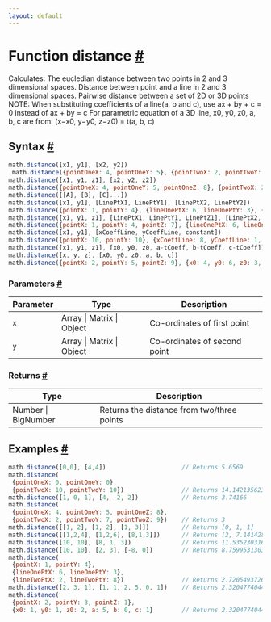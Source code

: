 ```yaml
---
layout: default
---
```


<!-- Note: This file is automatically generated from source code comments. Changes made in this file will be overridden. -->

<h1 id="function-distance">Function distance <a href="#function-distance" title="Permalink">#</a></h1>

Calculates:
   The eucledian distance between two points in 2 and 3 dimensional spaces.
   Distance between point and a line in 2 and 3 dimensional spaces.
   Pairwise distance between a set of 2D or 3D points
NOTE:
   When substituting coefficients of a line(a, b and c), use ax + by + c = 0 instead of ax + by = c
   For parametric equation of a 3D line, x0, y0, z0, a, b, c are from: (x−x0, y−y0, z−z0) = t(a, b, c)


<h2 id="syntax">Syntax <a href="#syntax" title="Permalink">#</a></h2>

```js
math.distance([x1, y1], [x2, y2])
 math.distance({pointOneX: 4, pointOneY: 5}, {pointTwoX: 2, pointTwoY: 7})
math.distance([x1, y1, z1], [x2, y2, z2])
math.distance({pointOneX: 4, pointOneY: 5, pointOneZ: 8}, {pointTwoX: 2, pointTwoY: 7, pointTwoZ: 9})
math.distance([[A], [B], [C]...])
math.distance([x1, y1], [LinePtX1, LinePtY1], [LinePtX2, LinePtY2])
math.distance({pointX: 1, pointY: 4}, {lineOnePtX: 6, lineOnePtY: 3}, {lineTwoPtX: 2, lineTwoPtY: 8})
math.distance([x1, y1, z1], [LinePtX1, LinePtY1, LinePtZ1], [LinePtX2, LinePtY2, LinePtZ2])
math.distance({pointX: 1, pointY: 4, pointZ: 7}, {lineOnePtX: 6, lineOnePtY: 3, lineOnePtZ: 4}, {lineTwoPtX: 2, lineTwoPtY: 8, lineTwoPtZ: 5})
math.distance([x1, y1], [xCoeffLine, yCoeffLine, constant])
math.distance({pointX: 10, pointY: 10}, {xCoeffLine: 8, yCoeffLine: 1, constant: 3})
math.distance([x1, y1, z1], [x0, y0, z0, a-tCoeff, b-tCoeff, c-tCoeff]) point and parametric equation of 3D line
math.distance([x, y, z], [x0, y0, z0, a, b, c])
math.distance({pointX: 2, pointY: 5, pointZ: 9}, {x0: 4, y0: 6, z0: 3, a: 4, b: 2, c: 0})
```

<h3 id="parameters">Parameters <a href="#parameters" title="Permalink">#</a></h3>

Parameter | Type | Description
--------- | ---- | -----------
`x` | Array &#124; Matrix &#124; Object | Co-ordinates of first point
`y` | Array &#124; Matrix &#124; Object | Co-ordinates of second point

<h3 id="returns">Returns <a href="#returns" title="Permalink">#</a></h3>

Type | Description
---- | -----------
Number &#124; BigNumber | Returns the distance from two/three points


<h2 id="examples">Examples <a href="#examples" title="Permalink">#</a></h2>

```js
math.distance([0,0], [4,4])                     // Returns 5.6569
math.distance(
 {pointOneX: 0, pointOneY: 0},
 {pointTwoX: 10, pointTwoY: 10})                // Returns 14.142135623730951
math.distance([1, 0, 1], [4, -2, 2])            // Returns 3.74166
math.distance(
 {pointOneX: 4, pointOneY: 5, pointOneZ: 8},
 {pointTwoX: 2, pointTwoY: 7, pointTwoZ: 9})    // Returns 3
math.distance([[1, 2], [1, 2], [1, 3]])         // Returns [0, 1, 1]
math.distance([[1,2,4], [1,2,6], [8,1,3]])      // Returns [2, 7.14142842854285, 7.681145747868608]
math.distance([10, 10], [8, 1, 3])              // Returns 11.535230316796387
math.distance([10, 10], [2, 3], [-8, 0])        // Returns 8.759953130362847
math.distance(
 {pointX: 1, pointY: 4},
 {lineOnePtX: 6, lineOnePtY: 3},
 {lineTwoPtX: 2, lineTwoPtY: 8})                // Returns 2.720549372624744
math.distance([2, 3, 1], [1, 1, 2, 5, 0, 1])    // Returns 2.3204774044612857
math.distance(
 {pointX: 2, pointY: 3, pointZ: 1},
 {x0: 1, y0: 1, z0: 2, a: 5, b: 0, c: 1}        // Returns 2.3204774044612857
```


